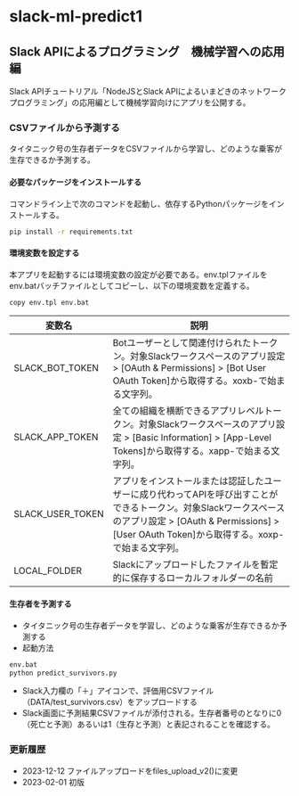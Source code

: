 # slack-ml-predict1

## Slack APIによるプログラミング　機械学習への応用編

Slack APIチュートリアル「NodeJSとSlack APIによるいまどきのネットワークプログラミング」の応用編として機械学習向けにアプリを公開する。

### CSVファイルから予測する

タイタニック号の生存者データをCSVファイルから学習し、どのような乗客が生存できるか予測する。

#### 必要なパッケージをインストールする

コマンドライン上で次のコマンドを起動し、依存するPythonパッケージをインストールする。

```bash
pip install -r requirements.txt
```

#### 環境変数を設定する

本アプリを起動するには環境変数の設定が必要である。env.tplファイルをenv.batバッチファイルとしてコピーし、以下の環境変数を定義する。

```bash
copy env.tpl env.bat
```

|  変数名  |  説明  |
| ---- | ---- |
|  SLACK_BOT_TOKEN  | Botユーザーとして関連付けられたトークン。対象Slackワークスペースのアプリ設定 > [OAuth & Permissions] > [Bot User OAuth Token]から取得する。xoxb-で始まる文字列。 |
|  SLACK_APP_TOKEN  | 全ての組織を横断できるアプリレベルトークン。対象Slackワークスペースのアプリ設定 > [Basic Information] > [App-Level Tokens]から取得する。xapp-で始まる文字列。 |
|  SLACK_USER_TOKEN  | アプリをインストールまたは認証したユーザーに成り代わってAPIを呼び出すことができるトークン。対象Slackワークスペースのアプリ設定 > [OAuth & Permissions] > [User OAuth Token]から取得する。xoxp-で始まる文字列。 |
|  LOCAL_FOLDER  | Slackにアップロードしたファイルを暫定的に保存するローカルフォルダーの名前 |

#### 生存者を予測する

- タイタニック号の生存者データを学習し、どのような乗客が生存できるか予測する
- 起動方法

```bash
env.bat
python predict_survivors.py
```

- Slack入力欄の「＋」アイコンで、評価用CSVファイル（DATA/test_survivors.csv）をアップロードする
- Slack画面に予測結果CSVファイルが添付される。生存者番号のとなりに0（死亡と予測）あるいは1（生存と予測）と表記されることを確認する。

### 更新履歴

- 2023-12-12 ファイルアップロードをfiles_upload_v2()に変更
- 2023-02-01 初版

